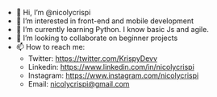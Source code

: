 - 👋 Hi, I’m @nicolycrispi
- 👀 I’m interested in front-end and mobile development
- 🌱 I’m currently learning Python. I know basic Js and agile.
- 💞️ I’m looking to collaborate on beginner projects
- 📫 How to reach me:
    - Twitter: https://twitter.com/KrispyDevv
    - Linkedin: https://www.linkedin.com/in/nicolycrispi
    - Instagram: https://www.instagram.com/nicolycrispi
    - Email: nicolycrispi@gmail.com

<!---
nicolycrispi/nicolycrispi is a ✨ special ✨ repository because its `README.md` (this file) appears on your GitHub profile.
You can click the Preview link to take a look at your changes.
--->

